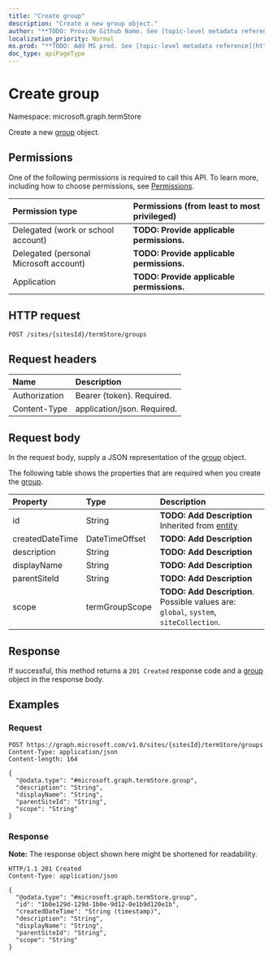 ```yaml
---
title: "Create group"
description: "Create a new group object."
author: "**TODO: Provide Github Name. See [topic-level metadata reference](https://msgo.azurewebsites.net/add/document/guidelines/metadata.html#topic-level-metadata)**"
localization_priority: Normal
ms.prod: "**TODO: Add MS prod. See [topic-level metadata reference](https://msgo.azurewebsites.net/add/document/guidelines/metadata.html#topic-level-metadata)**"
doc_type: apiPageType
---
```


# Create group
Namespace: microsoft.graph.termStore



Create a new [group](../resources/termstore-group.md) object.

## Permissions
One of the following permissions is required to call this API. To learn more, including how to choose permissions, see [Permissions](/graph/permissions-reference).

|Permission type|Permissions (from least to most privileged)|
|:---|:---|
|Delegated (work or school account)|**TODO: Provide applicable permissions.**|
|Delegated (personal Microsoft account)|**TODO: Provide applicable permissions.**|
|Application|**TODO: Provide applicable permissions.**|

## HTTP request

<!-- {
  "blockType": "ignored"
}
-->
``` http
POST /sites/{sitesId}/termStore/groups
```

## Request headers
|Name|Description|
|:---|:---|
|Authorization|Bearer {token}. Required.|
|Content-Type|application/json. Required.|

## Request body
In the request body, supply a JSON representation of the [group](../resources/termstore-group.md) object.

The following table shows the properties that are required when you create the [group](../resources/termstore-group.md).

|Property|Type|Description|
|:---|:---|:---|
|id|String|**TODO: Add Description** Inherited from [entity](../resources/termstore-entity.md)|
|createdDateTime|DateTimeOffset|**TODO: Add Description**|
|description|String|**TODO: Add Description**|
|displayName|String|**TODO: Add Description**|
|parentSiteId|String|**TODO: Add Description**|
|scope|termGroupScope|**TODO: Add Description**. Possible values are: `global`, `system`, `siteCollection`.|



## Response

If successful, this method returns a `201 Created` response code and a [group](../resources/termstore-group.md) object in the response body.

## Examples

### Request
<!-- {
  "blockType": "request",
  "name": "create_group_from_"
}
-->
``` http
POST https://graph.microsoft.com/v1.0/sites/{sitesId}/termStore/groups
Content-Type: application/json
Content-length: 164

{
  "@odata.type": "#microsoft.graph.termStore.group",
  "description": "String",
  "displayName": "String",
  "parentSiteId": "String",
  "scope": "String"
}
```


### Response
**Note:** The response object shown here might be shortened for readability.
<!-- {
  "blockType": "response",
  "truncated": true,
  "@odata.type": "microsoft.graph.termStore.group"
}
-->
``` http
HTTP/1.1 201 Created
Content-Type: application/json

{
  "@odata.type": "#microsoft.graph.termStore.group",
  "id": "1b0e129d-129d-1b0e-9d12-0e1b9d120e1b",
  "createdDateTime": "String (timestamp)",
  "description": "String",
  "displayName": "String",
  "parentSiteId": "String",
  "scope": "String"
}
```


